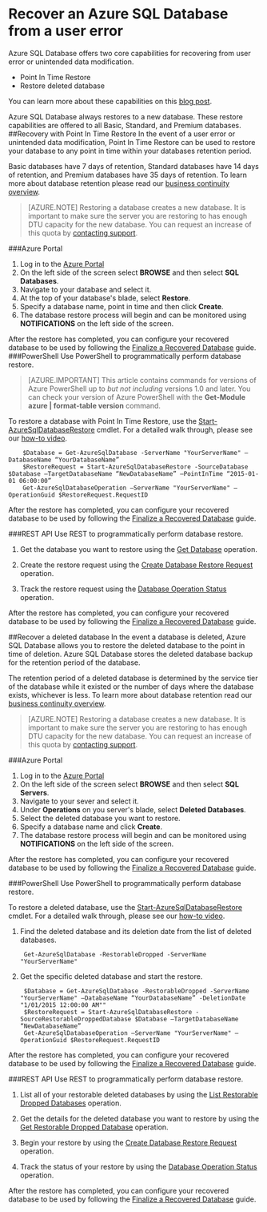 <properties 
   pageTitle="SQL Database User Error Recovery" 
   description="Learn how to recover from user error, accidental data corruption, or a deleted database using the Point-in-time Restore (PITR) feature of Azure SQL Database." 
   services="sql-database" 
   documentationCenter="" 
   authors="elfisher" 
   manager="jeffreyg" 
   editor="monicar"/>

<tags
   ms.service="sql-database"
   ms.devlang="NA"
   ms.topic="article"
   ms.tgt_pltfrm="NA"
   ms.workload="data-management" 
   ms.date="10/08/2015"
   ms.author="elfish"/>

# Recover an Azure SQL Database from a user error

Azure SQL Database offers two core capabilities for recovering from user error or unintended data modification.

- Point In Time Restore 
- Restore deleted database

You can learn more about these capabilities on this [blog post](http://azure.microsoft.com/blog/2014/10/01/azure-sql-database-point-in-time-restore/).

Azure SQL Database always restores to a new database. These restore capabilities are offered to all Basic, Standard, and Premium databases.
##Recovery with Point In Time Restore
In the event of a user error or unintended data modification, Point In Time Restore can be used to restore your database to any point in time within your databases retention period. 

Basic databases have 7 days of retention, Standard databases have 14 days of retention, and Premium databases have 35 days of retention. To learn more about database retention please read our [business continuity overview](sql-database-business-continuity.md).

> [AZURE.NOTE] Restoring a database creates a new database. It is important to make sure the server you are restoring to has enough DTU capacity for the new database. You can request an increase of this quota by [contacting support](http://azure.microsoft.com/blog/azure-limits-quotas-increase-requests/).

###Azure Portal
1. Log in to the [Azure Portal](https://portal.Azure.com)
2. On the left side of the screen select **BROWSE** and then select **SQL Databases**.
3. Navigate to your database and select it.
4. At the top of your database's blade, select **Restore**.
5. Specify a database name, point in time and then click **Create**.
6. The database restore process will begin and can be monitored using **NOTIFICATIONS** on the left side of the screen.

After the restore has completed, you can configure your recovered database to be used by following the [Finalize a Recovered Database](sql-database-recovered-finalize.md) guide.
###PowerShell
Use PowerShell to programmatically perform database restore.

> [AZURE.IMPORTANT] This article contains commands for versions of Azure PowerShell up to *but not including* versions 1.0 and later. You can check your version of Azure PowerShell with the **Get-Module azure | format-table version** command.

To restore a database with Point In Time Restore, use the [Start-AzureSqlDatabaseRestore](https://msdn.microsoft.com/library/dn720218.aspx?f=255&MSPPError=-2147217396) cmdlet. For a detailed walk through, please see our [how-to video](http://azure.microsoft.com/documentation/videos/restore-a-sql-database-using-point-in-time-restore-with-microsoft-azure-powershell/).

		$Database = Get-AzureSqlDatabase -ServerName "YourServerName" –DatabaseName “YourDatabaseName”
		$RestoreRequest = Start-AzureSqlDatabaseRestore -SourceDatabase $Database –TargetDatabaseName “NewDatabaseName” –PointInTime “2015-01-01 06:00:00”
		Get-AzureSqlDatabaseOperation –ServerName "YourServerName" –OperationGuid $RestoreRequest.RequestID
		 
After the restore has completed, you can configure your recovered database to be used by following the [Finalize a Recovered Database](sql-database-recovered-finalize.md) guide.

###REST API 
Use REST to programmatically perform database restore.

1. Get the database you want to restore using the [Get Database](http://msdn.microsoft.com/library/azure/dn505708.aspx) operation.

2.	Create the restore request using the [Create Database Restore Request](http://msdn.microsoft.com/library/azure/dn509571.aspx) operation.
	
3.	Track the restore request using the [Database Operation Status](http://msdn.microsoft.com/library/azure/dn720371.aspx) operation.

After the restore has completed, you can configure your recovered database to be used by following the [Finalize a Recovered Database](sql-database-recovered-finalize.md) guide.

##Recover a deleted database
In the event a database is deleted, Azure SQL Database allows you to restore the deleted database to the point in time of deletion. Azure SQL Database stores the deleted database backup for the retention period of the database.

The retention period of a deleted database is determined by the service tier of the database while it existed or the number of days where the database exists, whichever is less. To learn more about database retention read our [business continuity overview](sql-database-business-continuity.md).

> [AZURE.NOTE] Restoring a database creates a new database. It is important to make sure the server you are restoring to has enough DTU capacity for the new database. You can request an increase of this quota by [contacting support](http://azure.microsoft.com/blog/azure-limits-quotas-increase-requests/).

###Azure Portal
1. Log in to the [Azure Portal](https://portal.Azure.com)
2. On the left side of the screen select **BROWSE** and then select **SQL Servers**.
3. Navigate to your sever and select it.
4. Under **Operations** on you server's blade, select **Deleted Databases**.
5. Select the deleted database you want to restore.
6. Specify a database name and click **Create**.
7. The database restore process will begin and can be monitored using **NOTIFICATIONS** on the left side of the screen.

After the restore has completed, you can configure your recovered database to be used by following the [Finalize a Recovered Database](sql-database-recovered-finalize.md) guide.

###PowerShell
Use PowerShell to programmatically perform database restore.

To restore a deleted database, use the [Start-AzureSqlDatabaseRestore](https://msdn.microsoft.com/library/dn720218.aspx?f=255&MSPPError=-2147217396) cmdlet.  For a detailed walk through, please see our [how-to video](http://azure.microsoft.com/documentation/videos/restore-a-deleted-sql-database-with-microsoft-azure-powershell/).

1. Find the deleted database and its deletion date from the list of deleted databases.
		
		Get-AzureSqlDatabase -RestorableDropped -ServerName "YourServerName"

2. Get the specific deleted database and start the restore.

		$Database = Get-AzureSqlDatabase -RestorableDropped -ServerName "YourServerName" –DatabaseName “YourDatabaseName” -DeletionDate "1/01/2015 12:00:00 AM""
		$RestoreRequest = Start-AzureSqlDatabaseRestore -SourceRestorableDroppedDatabase $Database –TargetDatabaseName “NewDatabaseName”
		Get-AzureSqlDatabaseOperation –ServerName "YourServerName" –OperationGuid $RestoreRequest.RequestID
		 
After the restore has completed, you can configure your recovered database to be used by following the [Finalize a Recovered Database](sql-database-recovered-finalize.md) guide.

###REST API 
Use REST to programmatically perform database restore.

1.	List all of your restorable deleted databases by using the [List Restorable Dropped Databases](http://msdn.microsoft.com/library/azure/dn509562.aspx) operation.
	
2.	Get the details for the deleted database you want to restore by using the [Get Restorable Dropped Database](http://msdn.microsoft.com/library/azure/dn509574.aspx) operation.

3.	Begin your restore by using the [Create Database Restore Request](http://msdn.microsoft.com/library/azure/dn509571.aspx) operation.
	
4.	Track the status of your restore by using the [Database Operation Status](http://msdn.microsoft.com/library/azure/dn720371.aspx) operation.

After the restore has completed, you can configure your recovered database to be used by following the [Finalize a Recovered Database](sql-database-recovered-finalize.md) guide.
 
